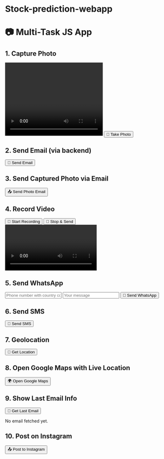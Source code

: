 # Stock-prediction-webapp
<!DOCTYPE html>
<html>
<head>
  <title>📲 Multi-Task JS Dashboard</title>
</head>
<body>
  <h1>📷 Multi-Task JS App</h1>

  <!-- 1. Capture Photo -->
  <h2>1. Capture Photo</h2>
  <video id="video" width="320" height="240" autoplay></video>
  <button onclick="takePhoto()">📸 Take Photo</button>
  <canvas id="canvas" width="320" height="240" style="display:none;"></canvas>
  <br><img id="photo" src="">

  <!-- 2. Send Email -->
  <h2>2. Send Email (via backend)</h2>
  <button onclick="sendEmail()">📧 Send Email</button>

  <!-- 3. Send Captured Photo via Email -->
  <h2>3. Send Captured Photo via Email</h2>
  <button onclick="sendPhotoByEmail()">📤 Send Photo Email</button>

  <!-- 4. Record Video -->
  <h2>4. Record Video</h2>
  <button onclick="startRecording()">🎥 Start Recording</button>
  <button onclick="stopRecording()">🛑 Stop & Send</button>
  <video id="recorded" controls></video>

  <!-- 5. Send WhatsApp -->
  <h2>5. Send WhatsApp</h2>
  <input id="whatsappNumber" placeholder="Phone number with country code"/>
  <input id="whatsappMessage" placeholder="Your message"/>
  <button onclick="sendWhatsApp()">📨 Send WhatsApp</button>

  <!-- 6. Send SMS (needs backend API like Twilio) -->
  <h2>6. Send SMS</h2>
  <button onclick="alert('Use Twilio or Fast2SMS API to send SMS via backend')">📲 Send SMS</button>

  <!-- 7. Get Geolocation -->
  <h2>7. Geolocation</h2>
  <button onclick="getLocation()">📍 Get Location</button>
  <div id="location"></div>

  <!-- 8. Open Google Map -->
  <h2>8. Open Google Maps with Live Location</h2>
  <button onclick="openMap()">🌍 Open Google Maps</button>

  <!-- 9. Show Last Email Info (placeholder) -->
  <h2>9. Show Last Email Info</h2>
  <button onclick="getLastEmail()">📩 Get Last Email</button>
  <p id="emailInfo">No email fetched yet.</p>

  <!-- 10. Post on Instagram -->
  <h2>10. Post on Instagram</h2>
  <button onclick="alert('Instagram posting requires backend automation via Instabot or API')">📤 Post to Instagram</button>

  <script>
    navigator.mediaDevices.getUserMedia({ video: true })
      .then(stream => { document.getElementById('video').srcObject = stream; });

    function takePhoto() {
      let canvas = document.getElementById('canvas');
      let video = document.getElementById('video');
      canvas.getContext('2d').drawImage(video, 0, 0, canvas.width, canvas.height);
      let dataUrl = canvas.toDataURL('image/png');
      document.getElementById('photo').src = dataUrl;
      localStorage.setItem('capturedPhoto', dataUrl);
    }

    function sendEmail() {
      fetch('/send-email', { method: 'POST' })
        .then(res => alert('Email sent (mock)!'))
        .catch(err => alert('Error sending email.'));
    }

    function sendPhotoByEmail() {
      let data = localStorage.getItem('capturedPhoto');
      fetch('/send-photo-email', {
        method: 'POST',
        headers: { 'Content-Type': 'application/json' },
        body: JSON.stringify({ image: data })
      }).then(res => alert('Photo sent via email!'));
    }

    let mediaRecorder, recordedBlobs = [];
    async function startRecording() {
      const stream = await navigator.mediaDevices.getUserMedia({ video: true });
      recordedBlobs = [];
      mediaRecorder = new MediaRecorder(stream);
      mediaRecorder.ondataavailable = e => recordedBlobs.push(e.data);
      mediaRecorder.onstop = () => {
        const blob = new Blob(recordedBlobs, { type: 'video/webm' });
        const url = URL.createObjectURL(blob);
        document.getElementById('recorded').src = url;

        let reader = new FileReader();
        reader.onloadend = () => {
          fetch('/send-video-email', {
            method: 'POST',
            headers: { 'Content-Type': 'application/json' },
            body: JSON.stringify({ video: reader.result })
          }).then(() => alert('Video sent!'));
        };
        reader.readAsDataURL(blob);
      };
      mediaRecorder.start();
      alert('Recording...');
    }

    function stopRecording() {
      mediaRecorder.stop();
    }

    function sendWhatsApp() {
      let phone = document.getElementById('whatsappNumber').value;
      let msg = document.getElementById('whatsappMessage').value;
      let url = `https://wa.me/${phone}?text=${encodeURIComponent(msg)}`;
      window.open(url, '_blank');
    }

    function getLocation() {
      navigator.geolocation.getCurrentPosition(position => {
        const lat = position.coords.latitude;
        const lon = position.coords.longitude;
        document.getElementById('location').innerText = `Latitude: ${lat}, Longitude: ${lon}`;
      });
    }

    function openMap() {
      navigator.geolocation.getCurrentPosition(position => {
        const lat = position.coords.latitude;
        const lon = position.coords.longitude;
        window.open(`https://www.google.com/maps?q=${lat},${lon}`, '_blank');
      });
    }

    function getLastEmail() {
      document.getElementById('emailInfo').innerText = 'Last email: Subject - Hello, Sent at 10:05 AM';
    }
  </script>
</body>
</html>


